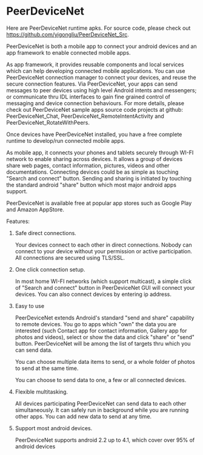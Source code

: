 PeerDeviceNet
=============

Here are PeerDeviceNet runtime apks. For source code, please check out https://github.com/yigongliu/PeerDeviceNet_Src.

PeerDeviceNet is both a mobile app to connect your android devices and an app framework to enable connected mobile apps.

As app framework, it provides reusable components and local services which can help developing connected mobile applications. You can use  PeerDeviceNet connection manager to connect your devices, and reuse the secure connection features. Via PeerDeviceNet, your apps can send messages to peer devices using high level Android intents and messengers; or communicate thru IDL interfaces to gain fine grained control of messaging and device connection behaviours. For more details, please check out PeerDeviceNet sample apps source code projects at github: PeerDeviceNet_Chat, PeerDeviceNet_RemoteIntentActivity and PeerDeviceNet_RotateWithPeers. 

Once devices have PeerDeviceNet installed, you have a free complete runtime to develop/run connected mobile apps. 

As mobile app, it connects your phones and tablets securely through WI-FI network to enable sharing across devices. It allows a group of devices share web pages, contact information, pictures, videos and other documentations. Connecting devices could be as simple as touching "Search and connect" button. Sending and sharing is initiated by touching the standard android "share" button which most major android apps support.

PeerDeviceNet is available free at popular app stores such as Google Play and Amazon AppStore.

Features:

1. Safe direct connections.

	Your devices connect to each other in direct connections. Nobody can connect to your device without your permission or active participation. All connections are secured using TLS/SSL.

2. One click connection setup.

	In most home WI-FI networks (which support multicast), a simple click of "Search and connect" button in PeerDeviceNet GUI will connect your devices. You can also connect devices by entering ip address.

3. Easy to use

	PeerDeviceNet extends Android's standard "send and share" capability to remote devices. You go to apps which "own" the data you are interested (such Contact app for contact information, Gallery app for photos and videos), select or show the data and click "share" or "send" button. PeerDeviceNet will be among the list of targets thru which you can send data.

	You can choose multiple data items to send, or a whole folder of photos to send at the same time.

	You can choose to send data to one, a few or all connected devices.

4. Flexible multitasking.

	All devices participating PeerDeviceNet can send data to each other simultaneously. It can safely run in background while you are running other apps. You can add new data to send at any time.

5. Support most android devices.

	PeerDeviceNet supports android 2.2 up to 4.1, which cover over 95% of android devices

